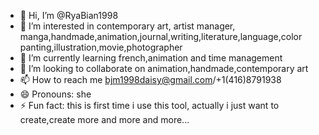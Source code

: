 - 👋 Hi, I’m @RyaBian1998
- 👀 I’m interested in contemporary art, artist manager, manga,handmade,animation,journal,writing,literature,language,color panting,illustration,movie,photographer
- 🌱 I’m currently learning french,animation and time management
- 💞️ I’m looking to collaborate on animation,handmade,contemporary art 
- 📫 How to reach me bjm1998daisy@gmail.com/+1(416)8791938
- 😄 Pronouns: she
- ⚡ Fun fact: this is first time i use this tool, actually i just want to create,create more and more and more...

<!---
RyaBian1998/RyaBian1998 is a ✨ special ✨ repository because its `README.md` (this file) appears on your GitHub profile.
You can click the Preview link to take a look at your changes.
--->
